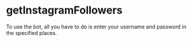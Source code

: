 # getInstagramFollowers
To use the bot, all you have to do is enter your username and password in the specified places.
